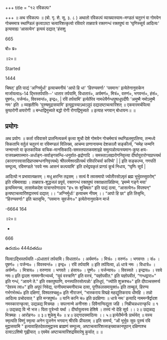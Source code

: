 +++
title = "१२ रविकल्पः"

+++
॥ अथ रविकल्पः ॥ (बो. गृ. शे. सू. ३. ८ ) अथातो रविकल्पं व्याख्यास्यामः-मण्डलं चतुरनं वा गोमयेन गोचममात्र स्थाण्डिलं कृत्वाऽष्टा चत्वारिंशत्कृत्वो रविवारे ताम्रपात्रे रक्तगन्धं रक्तपुष्पं वा 'घृणिस्सूर्य आदित्यः' इत्यावाह्य ‘आसत्येन' इत्ययं दद्यात् 'हंसशु

665

बो० ब्र०

॥२०॥

Started

1444

चिषत्' इति पाद्यं 'अग्निर्मूर्धा' इत्याचमनीयं 'आपो हि धा' 'हिरण्यवर्णाः' 'पवमानः' इत्येतेनानुवाकेन मार्जायत्वाs-14 द्भिस्तर्पयति--' धातार तर्पयामि, विधातारं०, अर्यमणं०, मित्रं०, वरुणं०, भगवन्तं०, हंसं०, पूषणं०, पर्जन्यं०, विवस्वन्तं०, इन्द्र०, | रविं तर्पयामि' इत्येतैरेव नामधेयैर्गन्धपुष्पधूपदीपैः 'अमुष्मै नमोऽमुष्मै नमः' इति ॥ व्याहृतीभिः 'पुरुषमुद्रासयामि' इत्युद्वास्याऽथाऽपूपं दद्यादष्टाचत्वारिंशत् ॥ एकवारमर्चयित्वा कुष्ठरोगी क्षयरोगी ॥ बन्धाद्विमुच्यते बद्धो रोगी रोगाद्विमुच्यते ॥ इत्याह भगवान् बोधायनः॥ ॥
## प्रयोगः
अथ प्रयोगः ॥ कर्ता रविवासरे प्रातनित्यकर्म कृत्वा शुचौ देशे गोमयेन गोचर्ममात्रं स्थण्डिलमुपलिप्य, तन्मध्ये सिकताभि वर्तुलं चतुरनं वा रविमण्डलं विलिख्य, आचम्य प्राणानायम्य देशकालौ सङ्कीर्त्य, “ममेह जन्मनि जन्मान्तरे वा कृतकायिक वाचिक-मानसिकादि-समस्तपातकवशाइहे समुत्पन्नोत्पत्स्यमान-कुष्ठ क्षय-राजयक्ष्मापस्मार-अर्धाङ्ग-सर्वाङ्गसन्धि-धनुर्वात-हृद्रोगादि । समस्ताऽसह्यरोगनिवृत्त्या दीर्घायुरारोग्यप्राप्त्यर्थ (कारागारवासादिप्राप्तबन्धननिवृत्त्यर्थ) श्रीपरमेश्वरप्रीत्यर्थ रविपरिचर्या करिष्ये' | | इति सङ्कल्प्य, गणपतिं सम्पूज्य, रविमण्डले ‘रवये नमः आसनं कल्पयामि' इति दर्भद्वयकृतं प्रागग्रं कूर्च निधाय, “घृणिः सूर्य |

आदित्यो न प्रभावात्यक्षरम् । मधु क्षरन्ति तद्रसम् । सत्यं वै तवसमापो ज्योतीरसोऽमृतं ब्रह्म भूर्भुवस्सुवरोम्" इति रबिमावाह्य । ताम्रपात्र-शुद्धजलं प्रपूर्य, रक्तगन्धं रक्तपुष्पं रक्ताक्षतान्निक्षिप्य, ‘इमम्मे गङ्गे मया' इत्यभिमन्त्र्य, तासामेकदेश पात्रान्तरेणादाय "ह५ सः शुचिषतः” इति पाद्यं दत्वा, “आसत्येन० विपश्यन्" इत्यष्टाचत्वारिंशद्वारमयं दद्यात् ।। “अग्निर्मूर्धाः' इत्याचम नीयम् ।। “आपो हि छा" इति तिसृभिः, “हिरण्यवर्णाः" इति चतसृभिः, “पवमानः सुवर्जनः०" इत्येतेनानुवाकेन मार्ज

-6664 164

॥२०॥

+

666

ఉదయం 444వతము

यित्वाऽद्भिस्तर्पयति -ॐधातारं तर्पयामि। विधातारं० । अर्यमणं० । मित्रं० । वरुणं० । भगवन्तः । सं० । पूषणं० । पर्जन्य० । विवस्वन्तं० । इन्द्र० । रविं तर्पयामि ॥ इति तर्पयित्वा, ॐ धात्रे नमः । विधात्रे० । अर्यम्णे० । मित्राय० । वरुणाय । भगवते । हंसाय० । पूष्णे० । पर्जन्याय० । विवस्वते । इन्द्राय० । रवये नमः॥ इति द्वादश नाममन्त्रैरभ्यर्च्य, “युवं वस्त्राणि" इति वस्त्रं, "यज्ञोपवीत." इति यज्ञोपवीतं, “गन्धद्वारा०" इति गन्धं, “आयने ते." इति रक्तपुष्पाणि, वनस्पतिरसोत्पन्नोः' इतिधूपं, “ज्योति शुक्रश्च०" इति दीपञ्चसमर्प्य “देवस्य त्वा०” इति अपूपं निवेद्य, पानीयमाचमनीयञ्च दत्वा, पूगीफलसमायुक्तं० इति ताम्बूलं, हिरण्य गर्भगर्भस्थं० इति दक्षिणां, विश्वतश्चक्षुः० इति नीराजनं, "भास्कराय विद्महे महद्युतिकराय धीमहि । तन्नो आदित्यः प्रचोदयात् " इति मन्त्रपुष्पं० ॥ यानि कानि च० इति प्रदक्षिणाः ॥ धात्रे नमः' इत्यादि नाममन्त्रैर्द्वादश नमस्कारान्कृत्वा, उद्यन्नद्य मित्रमहः । सपत्नान्मे अनीनशः। दिवैनान्विद्युता जहि । निम्रीचन्नधरान्कृधि ॥ १ ॥ उद्यन्नद्य वि नो भज। पिता पुत्रेभ्यो यर्था । दीर्घायुत्वस्य हेशिषे । तस्य॑ नो देहि सूर्य ।। २॥ उद्यन्नद्य मित्रमहः । आरोहन० ॥ ३॥ शुकेषु मे० ॥ ४॥ उद्गादयमादित्यः ।। ५॥ इत्येतैर्मन्त्रैः प्रार्थयेत् ॥ यस्य स्मृत्यति विष्णुं स्मृत्वा अनेन पूजनेन भगवान् श्रीरविः प्रीयताम् ॥ इति समर्प्य, “ओं भूर्भुवः सुवः पुरुषं रवि मुद्वासयामि " इत्यावाहितदेवतामुद्वास्य ब्राह्मणं सम्पूज्य, अष्टाचत्वारिंशत्सङ्ख्याकानपूपान् दक्षिणाश्च दत्वाऽऽशिषो गृह्णीयात् ॥ एवमेव अष्टाचत्वारिंशद्रविवारेषु कुर्यात् ॥ ॥